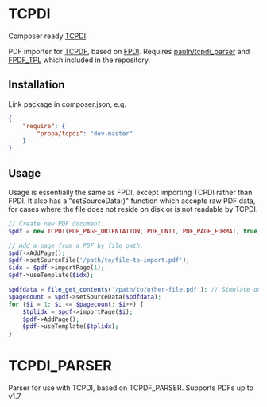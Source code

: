 TCPDI
=====

Composer ready [TCPDI](https://github.com/pauln/tcpdi).

PDF importer for [TCPDF](http://www.tcpdf.org/), based on [FPDI](http://www.setasign.de/products/pdf-php-solutions/fpdi/).
Requires [pauln/tcpdi_parser](https://github.com/pauln/tcpdi_parser) and [FPDF_TPL](http://www.setasign.de/products/pdf-php-solutions/fpdi/downloads/)
which included in the repository.

Installation
------------

Link package in composer.json, e.g.

```json
{
    "require": {
        "propa/tcpdi": "dev-master"
    }
}
```

Usage
-----

Usage is essentially the same as FPDI, except importing TCPDI rather than FPDI.  It also has a "setSourceData()" function which accepts raw PDF data, for cases where the file does not reside on disk or is not readable by TCPDI.

```php
// Create new PDF document.
$pdf = new TCPDI(PDF_PAGE_ORIENTATION, PDF_UNIT, PDF_PAGE_FORMAT, true, 'UTF-8', false);

// Add a page from a PDF by file path.
$pdf->AddPage();
$pdf->setSourceFile('/path/to/file-to-import.pdf');
$idx = $pdf->importPage(1);
$pdf->useTemplate($idx);

$pdfdata = file_get_contents('/path/to/other-file.pdf'); // Simulate only having raw data available.
$pagecount = $pdf->setSourceData($pdfdata); 
for ($i = 1; $i <= $pagecount; $i++) { 
    $tplidx = $pdf->importPage($i);
    $pdf->AddPage();
    $pdf->useTemplate($tplidx); 
}
```

TCPDI_PARSER
============

Parser for use with TCPDI, based on TCPDF_PARSER.  Supports PDFs up to v1.7.
